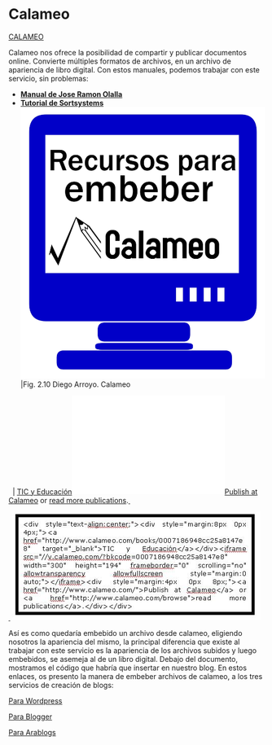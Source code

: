 
# Calameo

[CALAMEO](http://es.calameo.com/)

Calameo nos ofrece la posibilidad de compartir y publicar documentos online. Convierte m&uacute;ltiples formatos de archivos, en un archivo de apariencia de libro digital. Con estos manuales, podemos trabajar con este servicio, sin problemas:

- [**Manual de Jose Ramon Olalla**](http://www.catedu.es/facilytic/2013/10/16/calameo-publicar-y-compartir-documentos-en-linea/)
- [**Tutorial de Sortsystems**](http://es.calameo.com/read/00020619253c94a0faee3)
![](img/calameo.jpg)
|Fig. 2.10 Diego Arroyo. Calameo

&nbsp;
|&nbsp;[TIC y Educación](http://www.calameo.com/books/0007186948cc25a8147e8)<iframe style="margin: 0 auto;" src="//v.calameo.com/?bkcode=0007186948cc25a8147e8" frameborder="0" scrolling="no" width="300" height="194"></iframe>[Publish at Calameo](http://www.calameo.com/) or [read more publications](http://www.calameo.com/browse).[**&nbsp;**](http://www.calameo.com/books/0007186948cc25a8147e8)

[**&nbsp;**](http://www.calameo.com/books/0007186948cc25a8147e8)
![](img/Dibujo1.JPG)

Así es como quedaría embebido un archivo desde calameo, eligiendo nosotros la apariencia del mismo, la principal diferencia que existe al trabajar con este servicio es la apariencia de los archivos subidos y luego embebidos, se asemeja al de un libro digital. Debajo del documento, mostramos el código que habría que insertar en nuestro blog. En estos enlaces, os presento la manera de embeber archivos de calameo, a los tres servicios de creación de blogs:

[Para Wordpress](http://multiblog.educacion.navarra.es/blog/2010/04/30/insertar-documentos-alojados-en-calameo/)

[Para Blogger](http://www.youtube.com/watch?v=WUTCt-2x3-o)

[Para Arablogs](http://www.catedu.es/facilytic/wp-content/uploads/2013/10/arablogs.pdf)

